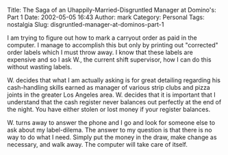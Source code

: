 Title: The Saga of an Uhappily-Married-Disgruntled Manager at Domino's: Part 1
Date: 2002-05-05 16:43
Author: mark
Category: Personal
Tags: nostalgia
Slug: disgruntled-manager-at-dominos-part-1

I am trying to figure out how to mark a carryout order as paid in the computer. I manage to accomplish this but only by printing out "corrected" order labels which I must throw away. I know that these labels are expensive and so I ask W., the current shift supervisor, how I can do this without wasting labels.

W. decides that what I am actually asking is for great detailing regarding his cash-handling skills earned as manager of various strip clubs and pizza joints in the greater Los Angeles area. W. decides that it is important that I understand that the cash register never balances out perfectly at the end of the night. You have either stolen or lost money if your register balances.

W. turns away to answer the phone and I go and look for someone else to ask about my label-dilema. The answer to my question is that there is no way to do what I need. Simply put the money in the draw, make change as necessary, and walk away. The computer will take care of itself.

